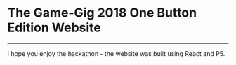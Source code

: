 # The Game-Gig 2018 One Button Edition Website 
--------------------

I hope you enjoy the hackathon - the website was built using React and P5. 